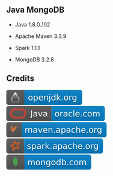 Java MongoDB
------------

- Java 1.8.0_102

- Apache Maven 3.3.9

- Spark 1.1.1

- MongoDB 3.2.8

Credits
-------
[![image](
Credits/openjdk.org.svg?raw=true)](https://openjdk.org)  
[![image](
Credits/Java-oracle.com.svg?raw=true)](https://oracle.com/java)  
[![image](
Credits/maven.apache.org.svg?raw=true)](https://maven.apache.org)  
[![image](
Credits/spark.apache.org.svg?raw=true)](https://spark.apache.org)  
[![image](
Credits/mongodb.com.svg?raw=true)](https://mongodb.com)  
